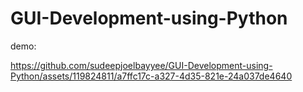 # GUI-Development-using-Python
demo:


https://github.com/sudeepjoelbayyee/GUI-Development-using-Python/assets/119824811/a7ffc17c-a327-4d35-821e-24a037de4640

